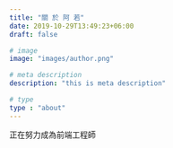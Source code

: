 ```yaml
---
title: "關 於 阿 若"
date: 2019-10-29T13:49:23+06:00
draft: false

# image
image: "images/author.png"

# meta description
description: "this is meta description"

# type
type : "about"
---
```


正在努力成為前端工程師
